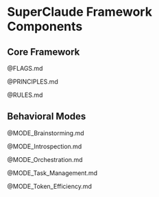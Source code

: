 # SuperClaude Framework Components

## Core Framework

@FLAGS.md

@PRINCIPLES.md

@RULES.md

## Behavioral Modes

@MODE_Brainstorming.md

@MODE_Introspection.md

@MODE_Orchestration.md

@MODE_Task_Management.md

@MODE_Token_Efficiency.md
